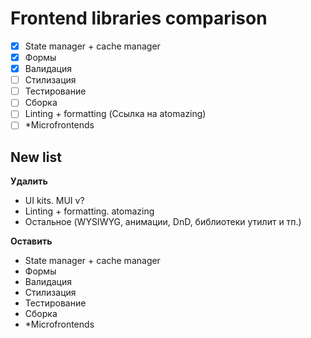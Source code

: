 # Frontend libraries comparison

- [x] State manager + cache manager
- [x] Формы
- [x] Валидация
- [ ] Стилизация
- [ ] Тестирование
- [ ] Сборка
- [ ] Linting + formatting (Ссылка на atomazing)
- [ ] \*Microfrontends

## New list

**Удалить**

- UI kits. MUI v?
- Linting + formatting. atomazing
- Остальное (WYSIWYG, анимации, DnD, библиотеки утилит и тп.)

**Оставить**

- State manager + cache manager
- Формы
- Валидация
- Стилизация
- Тестирование
- Сборка
- \*Microfrontends
